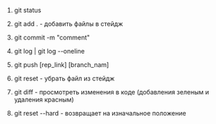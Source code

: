 1. git status
2. git add . - добавить файлы в стейдж
3. git commit -m "comment"
4. git log | git log --oneline
5. git push [rep_link] [branch_nam]

6. git reset - убрать файл из стейдж
7. git diff - просмотреть изменения в коде (добавления зеленым и удаления красным)
8. git reset --hard - возвращает на изначальное положение